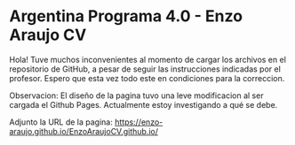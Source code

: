 # Argentina Programa 4.0 - Enzo Araujo CV

Hola! Tuve muchos inconvenientes al momento de cargar los archivos en el repositorio de GitHub, a pesar de seguir las instrucciones indicadas por el profesor. 
Espero que esta vez todo este en condiciones para la correccion.

Observacion: El diseño de la pagina tuvo una leve modificacion al ser cargada el Github Pages. Actualmente estoy investigando a qué se debe.

Adjunto la URL de la pagina: https://enzo-araujo.github.io/EnzoAraujoCV.github.io/
